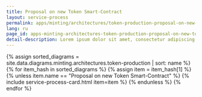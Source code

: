 ```yaml
---
title: Proposal on new Token Smart-Contract
layout: service-process
permalink: apps/minting/architectures/token-production-proposal-on-new-token-smart-contract
lang: ru
page_id: apps-minting-architectures-token-production-proposal-on-new-token-smart-contract
detail-description: Lorem ipsum dolor sit amet, consectetur adipiscing elit. Nulla porttitor ipsum vitae tincidunt ullamcorper. Nunc eu sapien vitae neque efficitur viverra. Quisque quam libero, fermentum a arcu ac, tempus auctor mauris. Sed dui ex, eleifend eu pharetra eget, lacinia in tellus. Nam ac nibh quis tortor eleifend porttitor gravida quis augue. Pellentesque auctor ullamcorper arcu, quis malesuada nisi feugiat nec. Donec vitae ullamcorper magna. Donec mi tellus, ultricies id justo eu, vulputate volutpat eros. Nam vitae ex in lectus congue mollis. Cras libero metus, pharetra eu sodales id, porta ac quam. Vestibulum sed sagittis metus, vulputate dignissim lacus. Integer rhoncus vitae dui non interdum. Fusce elementum dolor eget molestie feugiat. Sed et leo eu tellus rutrum venenatis in at ante. Curabitur sed orci eu sem hendrerit molestie vitae vel nisi. Duis pellentesque id dui ut posuere.
---
```

{% assign sorted_diagrams = site.data.diagrams.minting.architectures.token-production | sort: name %}
{% for item_hash in sorted_diagrams %} {% assign item = item_hash[1] %}
  {% unless item.name == "Proposal on new Token Smart-Contract" %}
  {% include service-process-card.html item=item %}
  {% endunless %}
{% endfor %}